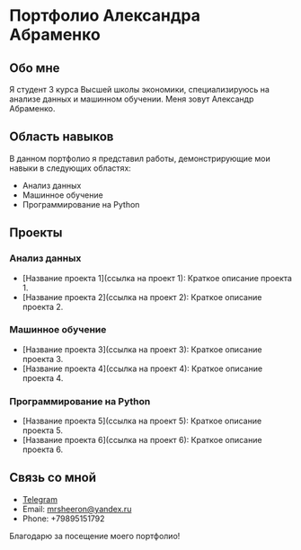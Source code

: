 # Портфолио Александра Абраменко

## Обо мне
Я студент 3 курса Высшей школы экономики, специализируюсь на анализе данных и машинном обучении. Меня зовут Александр Абраменко.

## Область навыков
В данном портфолио я представил работы, демонстрирующие мои навыки в следующих областях:
- Анализ данных
- Машинное обучение
- Программирование на Python

## Проекты
### Анализ данных
- [Название проекта 1](ссылка на проект 1): Краткое описание проекта 1.
- [Название проекта 2](ссылка на проект 2): Краткое описание проекта 2.

### Машинное обучение
- [Название проекта 3](ссылка на проект 3): Краткое описание проекта 3.
- [Название проекта 4](ссылка на проект 4): Краткое описание проекта 4.

### Программирование на Python
- [Название проекта 5](ссылка на проект 5): Краткое описание проекта 5.
- [Название проекта 6](ссылка на проект 6): Краткое описание проекта 6.

## Связь со мной
- [Telegram](https://t.me/sad_sheeran)
- Email: mrsheeron@yandex.ru
- Phone: +79895151792

Благодарю за посещение моего портфолио!
